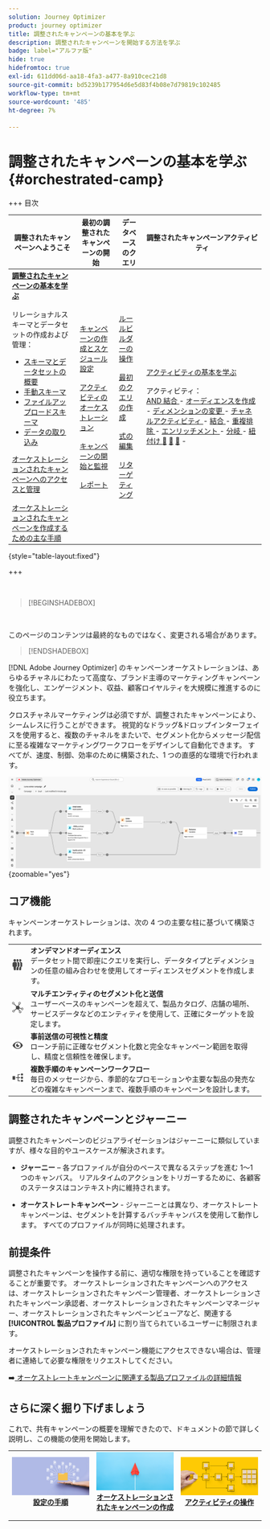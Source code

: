 ```yaml
---
solution: Journey Optimizer
product: journey optimizer
title: 調整されたキャンペーンの基本を学ぶ
description: 調整されたキャンペーンを開始する方法を学ぶ
badge: label="アルファ版"
hide: true
hidefromtoc: true
exl-id: 611dd06d-aa18-4fa3-a477-8a910cec21d8
source-git-commit: bd5239b177954d6e5d83f4b08e7d79819c102485
workflow-type: tm+mt
source-wordcount: '485'
ht-degree: 7%

---
```


# 調整されたキャンペーンの基本を学ぶ {#orchestrated-camp}

+++ 目次

| 調整されたキャンペーンへようこそ | 最初の調整されたキャンペーンの開始 | データベースのクエリ | 調整されたキャンペーンアクティビティ |
|---|---|---|---|
| <b>[ 調整されたキャンペーンの基本を学ぶ ](gs-orchestrated-campaigns.md)</b><br/><br/> リレーショナルスキーマとデータセットの作成および管理：</br> <ul><li>[ スキーマとデータセットの概要 ](gs-schemas.md)</li><li>[ 手動スキーマ ](manual-schema.md)</li><li>[ ファイルアップロードスキーマ ](file-upload-schema.md)</li><li>[ データの取り込み ](ingest-data.md)</li></ul>[ オーケストレーションされたキャンペーンへのアクセスと管理 ](access-manage-orchestrated-campaigns.md)<br/><br/>[ オーケストレーションされたキャンペーンを作成するための主な手順 ](gs-campaign-creation.md) | [ キャンペーンの作成とスケジュール設定 ](create-orchestrated-campaign.md)<br/><br/>[ アクティビティのオーケストレーション ](orchestrate-activities.md)<br/><br/>[ キャンペーンの開始と監視 ](start-monitor-campaigns.md)<br/><br/>[ レポート ](reporting-campaigns.md) | [ ルールビルダーの操作 ](orchestrated-rule-builder.md)<br/><br/>[ 最初のクエリの作成 ](build-query.md)<br/><br/>[ 式の編集 ](edit-expressions.md)<br/><br/>[ リターゲティング ](retarget.md) | [ アクティビティの基本を学ぶ ](activities/about-activities.md)<br/><br/> アクティビティ：<br/>[AND 結合 ](activities/and-join.md) - [ オーディエンスを作成 ](activities/build-audience.md) - [ ディメンションの変更 ](activities/change-dimension.md) - [ チャネルアクティビティ ](activities/channels.md) - [ 結合 ](activities/combine.md) - [ 重複排除 ](activities/deduplication.md) - [ エンリッチメント ](activities/enrichment.md) - [ 分岐 ](activities/fork.md) - [ 紐付け ](activities/reconciliation.md) [&#128279;](activities/save-audience.md) [&#128279;](activities/split.md) [&#128279;](activities/wait.md) - |

{style="table-layout:fixed"}

+++

<br/>

>[!BEGINSHADEBOX]

</br>

このページのコンテンツは最終的なものではなく、変更される場合があります。

>[!ENDSHADEBOX]

[!DNL Adobe Journey Optimizer] のキャンペーンオーケストレーションは、あらゆるチャネルにわたって高度な、ブランド主導のマーケティングキャンペーンを強化し、エンゲージメント、収益、顧客ロイヤルティを大規模に推進するのに役立ちます。

クロスチャネルマーケティングは必須ですが、調整されたキャンペーンにより、シームレスに行うことができます。 視覚的なドラッグ&amp;ドロップインターフェイスを使用すると、複数のチャネルをまたいで、セグメント化からメッセージ配信に至る複雑なマーケティングワークフローをデザインして自動化できます。 すべてが、速度、制御、効率のために構築された、1 つの直感的な環境で行われます。

![](assets/canvas-example-diagram.png){zoomable="yes"}

## コア機能

キャンペーンオーケストレーションは、次の 4 つの主要な柱に基づいて構築されます。

<table style="table-layout:auto">
<tr style="border: 0;">
<td><img alt="オンデマンドオーディエンス" src="assets/do-not-localize/icon-audience.svg" width="50px"></a></td><td><b> オンデマンドオーディエンス </b><br/> データセット間で即座にクエリを実行し、データタイプとディメンションの任意の組み合わせを使用してオーディエンスセグメントを作成します。</td></tr>
<tr style="border: 0;">
<td><img alt="マルチエンティティのセグメント化と送信" src="assets/do-not-localize/icon-entity.svg" width="50px"></a></td><td><b> マルチエンティティのセグメント化と送信 </b><br/> ユーザーベースのキャンペーンを超えて、製品カタログ、店舗の場所、サービスデータなどのエンティティを使用して、正確にターゲットを設定します。</td></tr>
<tr style="border: 0;">
<td><img alt="送信前の可視性と精度" src="assets/do-not-localize/icon-visibility.svg" width="50px"></a></td><td><b> 事前送信の可視性と精度 </b><br/> ローンチ前に正確なセグメント化数と完全なキャンペーン範囲を取得し、精度と信頼性を確保します。</td></tr>
<tr style="border: 0;">
<td><img alt="複数ステップのキャンペーンワークフロー" src="assets/do-not-localize/icon-multistep.svg" width="50px"></a></td><td><b> 複数手順のキャンペーンワークフロー </b><br/> 毎日のメッセージから、季節的なプロモーションや主要な製品の発売などの複雑なキャンペーンまで、複数手順のキャンペーンを設計します。</td></tr>
</table>

## 調整されたキャンペーンとジャーニー

調整されたキャンペーンのビジュアライゼーションはジャーニーに類似していますが、様々な目的やユースケースが解決されます。

* **ジャーニー** – 各プロファイルが自分のペースで異なるステップを進む 1～1 つのキャンバス。 リアルタイムのアクションをトリガーするために、各顧客のステータスはコンテキスト内に維持されます。

* **オーケストレートキャンペーン** - ジャーニーとは異なり、オーケストレートキャンペーンは、セグメントを計算するバッチキャンバスを使用して動作します。 すべてのプロファイルが同時に処理されます。

## 前提条件

調整されたキャンペーンを操作する前に、適切な権限を持っていることを確認することが重要です。 オーケストレーションされたキャンペーンへのアクセスは、オーケストレーションされたキャンペーン管理者、オーケストレーションされたキャンペーン承認者、オーケストレーションされたキャンペーンマネージャー、オーケストレーションされたキャンペーンビューアなど、関連する **[!UICONTROL 製品プロファイル]** に割り当てられているユーザーに制限されます。

オーケストレーションされたキャンペーン機能にアクセスできない場合は、管理者に連絡して必要な権限をリクエストしてください。

➡️[ オーケストレートキャンペーンに関連する製品プロファイルの詳細情報 ](../administration/ootb-product-profiles.md)

## さらに深く掘り下げましょう

これで、共有キャンペーンの概要を理解できたので、ドキュメントの節で詳しく説明し、この機能の使用を開始します。

<table><tr style="border: 0; text-align: center;">
<td>
<a href="gs-campaign-creation.md">
<img alt="ワークフローへのアクセスと管理" src="assets/do-not-localize/workflow-access.jpeg">
</a>
<div>
<a href="gs-campaign-creation.md"><strong>設定の手順</strong></a>
</div>
<p>
</td>
<td>
<a href="create-orchestrated-campaign.md">
<img alt="リード" src="assets/do-not-localize/workflow-create.jpeg">
</a>
<div><a href="create-orchestrated-campaign.md"><strong> オーケストレーションされたキャンペーンの作成 </strong>
</div>
<p>
</td>
<td>
<a href="activities/about-activities.md">
<img alt="低頻度" src="assets/do-not-localize/workflow-activities.jpeg">
</a>
<div>
<a href="activities/about-activities.md"><strong> アクティビティの操作 </strong></a>
</div>
<p></td>
</tr></table>

